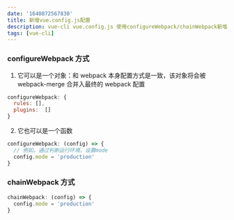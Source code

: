 ```yaml
---
date: '1640872567830'
title: 新增vue.config.js配置 
description: vue-cli vue.config.js 使用configureWebpack/chainWebpack新增配置
tags: [vue-cli]
---
```


### configureWebpack 方式
1. 它可以是一个对象：和 webpack 本身配置方式是一致，该对象将会被 webpack-merge 合并入最终的 webpack 配置
```javascript
configureWebpack: {
  rules: [],
  plugins:  []
}
```
2. 它也可以是一个函数
```javascript
configureWebpack: (config) => {
  // 例如，通过判断运行环境，设置mode
  config.mode = 'production'
} 
```

### chainWebpack 方式
```javascript
chainWebpack: (config) => {
  config.mode = 'production'
}
```

